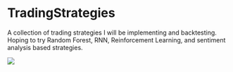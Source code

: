 # TradingStrategies

A collection of trading strategies I will be implementing and backtesting. Hoping to try Random Forest, RNN, Reinforcement Learning, and sentiment analysis based strategies.

<img src="https://imgs.xkcd.com/comics/engineer_syllogism.png">
